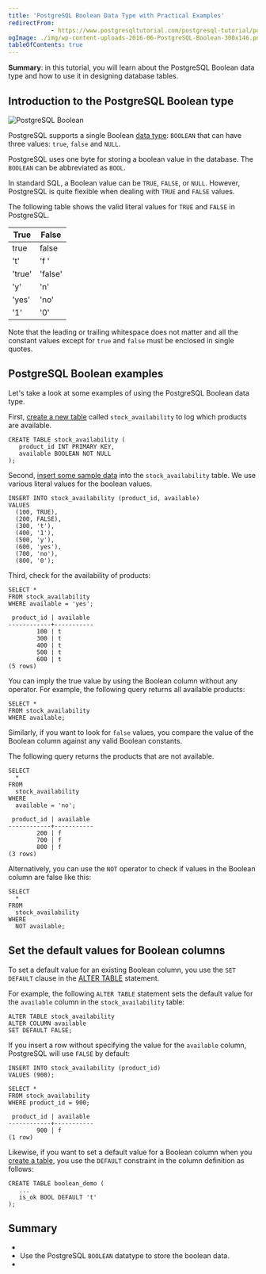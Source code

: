 ```yaml
---
title: 'PostgreSQL Boolean Data Type with Practical Examples'
redirectFrom: 
            - https://www.postgresqltutorial.com/postgresql-tutorial/postgresql-boolean/
ogImage: ./img/wp-content-uploads-2016-06-PostgreSQL-Boolean-300x146.png
tableOfContents: true
---
```

<!-- wp:paragraph -->

**Summary**: in this tutorial, you will learn about the PostgreSQL Boolean data type and how to use it in designing database tables.

<!-- /wp:paragraph -->

<!-- wp:heading -->

## Introduction to the PostgreSQL Boolean type

<!-- /wp:heading -->

<!-- wp:image {"align":"right","id":2294} -->

![PostgreSQL Boolean](./img/wp-content-uploads-2016-06-PostgreSQL-Boolean-300x146.png)

<!-- /wp:image -->

<!-- wp:paragraph -->

PostgreSQL supports a single Boolean [data type](https://www.postgresqltutorial.com/postgresql-tutorial/postgresql-data-types/): `BOOLEAN` that can have three values: `true`, `false` and `NULL`.

<!-- /wp:paragraph -->

<!-- wp:paragraph -->

PostgreSQL uses one byte for storing a boolean value in the database. The `BOOLEAN` can be abbreviated as `BOOL`.

<!-- /wp:paragraph -->

<!-- wp:paragraph -->

In standard SQL, a Boolean value can be `TRUE`, `FALSE`, or `NULL`. However, PostgreSQL is quite flexible when dealing with `TRUE` and `FALSE` values.

<!-- /wp:paragraph -->

<!-- wp:paragraph -->

The following table shows the valid literal values for `TRUE` and `FALSE` in PostgreSQL.

<!-- /wp:paragraph -->

<!-- wp:table {"className":"table-200"} -->

| True   | False   |
| ------ | ------- |
| true   | false   |
| 't'    | 'f '    |
| 'true' | 'false' |
| 'y'    | 'n'     |
| 'yes'  | 'no'    |
| '1'    | '0'     |

<!-- /wp:table -->

<!-- wp:paragraph -->

Note that the leading or trailing whitespace does not matter and all the constant values except for `true` and `false` must be enclosed in single quotes.

<!-- /wp:paragraph -->

<!-- wp:heading -->

## PostgreSQL Boolean examples

<!-- /wp:heading -->

<!-- wp:paragraph -->

Let's take a look at some examples of using the PostgreSQL Boolean data type.

<!-- /wp:paragraph -->

<!-- wp:paragraph -->

First, [create a new table](https://www.postgresqltutorial.com/postgresql-tutorial/postgresql-create-table/) called `stock_availability` to log which products are available.

<!-- /wp:paragraph -->

<!-- wp:code {"language":"sql"} -->

```
CREATE TABLE stock_availability (
   product_id INT PRIMARY KEY,
   available BOOLEAN NOT NULL
);
```

<!-- /wp:code -->

<!-- wp:paragraph -->

Second, [insert some sample data](https://www.postgresqltutorial.com/postgresql-tutorial/postgresql-insert/) into the `stock_availability` table. We use various literal values for the boolean values.

<!-- /wp:paragraph -->

<!-- wp:code {"language":"sql"} -->

```
INSERT INTO stock_availability (product_id, available)
VALUES
  (100, TRUE),
  (200, FALSE),
  (300, 't'),
  (400, '1'),
  (500, 'y'),
  (600, 'yes'),
  (700, 'no'),
  (800, '0');
```

<!-- /wp:code -->

<!-- wp:paragraph -->

Third, check for the availability of products:

<!-- /wp:paragraph -->

<!-- wp:code {"language":"sql"} -->

```
SELECT *
FROM stock_availability
WHERE available = 'yes';
```

<!-- /wp:code -->

<!-- wp:code {"language":"sql"} -->

```
 product_id | available
------------+-----------
        100 | t
        300 | t
        400 | t
        500 | t
        600 | t
(5 rows)
```

<!-- /wp:code -->

<!-- wp:paragraph -->

You can imply the true value by using the Boolean column without any operator. For example, the following query returns all available products:

<!-- /wp:paragraph -->

<!-- wp:code {"language":"sql"} -->

```
SELECT *
FROM stock_availability
WHERE available;
```

<!-- /wp:code -->

<!-- wp:paragraph -->

Similarly, if you want to look for `false` values, you compare the value of the Boolean column against any valid Boolean constants.

<!-- /wp:paragraph -->

<!-- wp:paragraph -->

The following query returns the products that are not available.

<!-- /wp:paragraph -->

<!-- wp:code {"language":"sql"} -->

```
SELECT
  *
FROM
  stock_availability
WHERE
  available = 'no';
```

<!-- /wp:code -->

<!-- wp:code {"language":"sql"} -->

```
 product_id | available
------------+-----------
        200 | f
        700 | f
        800 | f
(3 rows)
```

<!-- /wp:code -->

<!-- wp:paragraph -->

Alternatively, you can use the `NOT` operator to check if values in the Boolean column are false like this:

<!-- /wp:paragraph -->

<!-- wp:code {"language":"sql"} -->

```
SELECT
  *
FROM
  stock_availability
WHERE
  NOT available;
```

<!-- /wp:code -->

<!-- wp:heading -->

## Set the default values for Boolean columns

<!-- /wp:heading -->

<!-- wp:paragraph -->

To set a default value for an existing Boolean column, you use the `SET DEFAULT` clause in the [ALTER TABLE](https://www.postgresqltutorial.com/postgresql-tutorial/postgresql-alter-table/) statement.

<!-- /wp:paragraph -->

<!-- wp:paragraph -->

For example, the following `ALTER TABLE` statement sets the default value for the `available` column in the `stock_availability` table:

<!-- /wp:paragraph -->

<!-- wp:code {"language":"sql"} -->

```
ALTER TABLE stock_availability
ALTER COLUMN available
SET DEFAULT FALSE;
```

<!-- /wp:code -->

<!-- wp:paragraph -->

If you insert a row without specifying the value for the `available` column, PostgreSQL will use `FALSE` by default:

<!-- /wp:paragraph -->

<!-- wp:code {"language":"sql"} -->

```
INSERT INTO stock_availability (product_id)
VALUES (900);
```

<!-- /wp:code -->

<!-- wp:code {"language":"sql"} -->

```
SELECT *
FROM stock_availability
WHERE product_id = 900;
```

<!-- /wp:code -->

<!-- wp:code {"language":"sql"} -->

```
 product_id | available
------------+-----------
        900 | f
(1 row)
```

<!-- /wp:code -->

<!-- wp:paragraph -->

Likewise, if you want to set a default value for a Boolean column when you [create a table](https://www.postgresqltutorial.com/postgresql-tutorial/postgresql-create-table/), you use the `DEFAULT` constraint in the column definition as follows:

<!-- /wp:paragraph -->

<!-- wp:code {"language":"sql"} -->

```
CREATE TABLE boolean_demo (
   ...
   is_ok BOOL DEFAULT 't'
);
```

<!-- /wp:code -->

<!-- wp:heading -->

## Summary

<!-- /wp:heading -->

<!-- wp:list -->

- <!-- wp:list-item -->
- Use the PostgreSQL `BOOLEAN` datatype to store the boolean data.
- <!-- /wp:list-item -->

<!-- /wp:list -->
